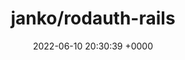 ---
title: "janko/rodauth-rails"
link: "https://github.com/janko/rodauth-rails"
date: "2022-06-10 20:30:39 +0000"
---